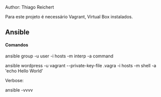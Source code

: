 Author: Thiago Reichert

Para este projeto é necessário Vagrant, Virtual Box instalados.

## Ansible



#### Comandos

ansible group -u user -i hosts -m interp -a command

ansible wordpress -u vagrant --private-key-file .vagra  -i hosts -m shell -a 'echo Hello World'



Verbose:

ansible -vvvv